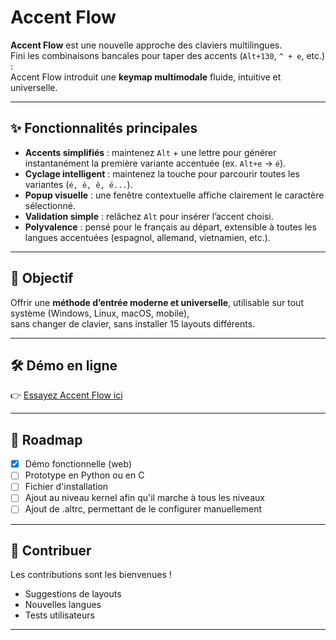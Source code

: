 # Accent Flow

**Accent Flow** est une nouvelle approche des claviers multilingues.  
Fini les combinaisons bancales pour taper des accents (`Alt+130`, `^ + e`, etc.) :  
Accent Flow introduit une **keymap multimodale** fluide, intuitive et universelle.

---

## ✨ Fonctionnalités principales

- **Accents simplifiés** : maintenez `Alt` + une lettre pour générer instantanément la première variante accentuée (ex. `Alt+e` → `é`).  
- **Cyclage intelligent** : maintenez la touche pour parcourir toutes les variantes (`é, è, ê, ë...`).  
- **Popup visuelle** : une fenêtre contextuelle affiche clairement le caractère sélectionné.  
- **Validation simple** : relâchez `Alt` pour insérer l’accent choisi.  
- **Polyvalence** : pensé pour le français au départ, extensible à toutes les langues accentuées (espagnol, allemand, vietnamien, etc.).  

---

## 🚀 Objectif

Offrir une **méthode d’entrée moderne et universelle**, utilisable sur tout système (Windows, Linux, macOS, mobile),  
sans changer de clavier, sans installer 15 layouts différents.  

---

## 🛠 Démo en ligne

👉 [Essayez Accent Flow ici](https://accent-flow-3c5ee4b2.base44.app)

---

## 📌 Roadmap

- [x] Démo fonctionnelle (web)
- [ ] Prototype en Python ou en C
- [ ] Fichier d'installation
- [ ] Ajout au niveau kernel afin qu'il marche à tous les niveaux
- [ ] Ajout de .altrc, permettant de le configurer manuellement  

---

## 🤝 Contribuer

Les contributions sont les bienvenues !  
- Suggestions de layouts  
- Nouvelles langues  
- Tests utilisateurs  

---
